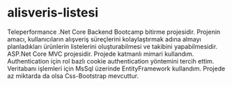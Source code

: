 # alisveris-listesi
Teleperformance .Net Core Backend Bootcamp bitirme projesidir. Projenin amacı, kullanıcıların alışveriş süreçlerini kolaylaştırmak adına almayı planladıkları ürünlerin listelerini oluşturabilmesi ve takibini yapabilmesidir. ASP.Net Core MVC projesidir. Projede katmanlı mimari kullandım. Authentication için rol bazlı cookie authentication yöntemini tercih ettim. Veritabanı işlemleri için MsSql üzerinde EntityFramework kullandım. Projede az miktarda da olsa Css-Bootstrap mevcuttur. 
